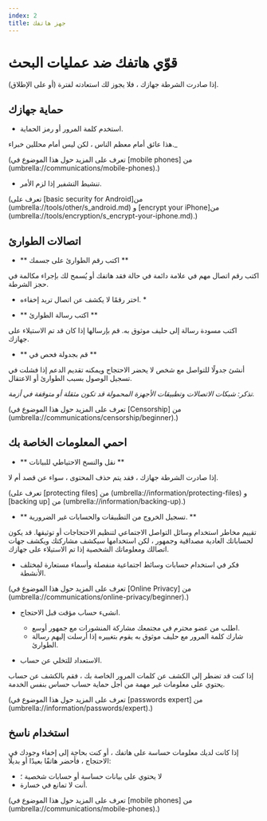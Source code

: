 ```yaml
---
index: 2
title: جهز هاتفك
---
```

# قوّي هاتفك ضد عمليات البحث

إذا صادرت الشرطة جهازك ، فلا يجوز لك استعادته لفترة (أو على الإطلاق).

## حماية جهازك

*   استخدم كلمة المرور أو رمز الحماية.

هذا عائق أمام معظم الناس ، لكن ليس أمام محللين خبراء._

(تعرف على المزيد حول هذا الموضوع في [mobile phones] من (umbrella://communications/mobile-phones).)

*   تنشيط التشفير إذا لزم الأمر.

(تعرف على [basic security for Android]من (umbrella://tools/other/s_android.md) و [encrypt your iPhone]من (umbrella://tools/encryption/s_encrypt-your-iphone.md).)

## اتصالات الطوارئ

*   ** اكتب رقم الطوارئ على جسمك **

اكتب رقم اتصال مهم في علامة دائمة في حالة فقد هاتفك أو يُسمح لك بإجراء مكالمة في حجز الشرطة.

* اختر رقمًا لا يكشف عن اتصال تريد إخفاءه. *

*   ** اكتب رسالة الطوارئ **

اكتب مسودة رسالة إلى حليف موثوق به. قم بإرسالها إذا كان قد تم الاستيلاء على جهازك.

*   ** قم بجدولة فحص في **

أنشئ جدولًا للتواصل مع شخص لا يحضر الاحتجاج ويمكنه تقديم الدعم إذا فشلت في تسجيل الوصول بسبب الطوارئ أو الاعتقال.

_تذكر: شبكات الاتصالات وتطبيقات الأجهزة المحمولة قد تكون مثقلة أو متوقفة في أزمة._

(تعرف على المزيد حول هذا الموضوع في [Censorship] من (umbrella://communications/censorship/beginner).)

## احمي المعلومات الخاصة بك

*   ** نقل والنسخ الاحتياطي للبيانات **

إذا صادرت الشرطة جهازك ، فقد يتم حذف المحتوى ، سواء عن قصد أم لا.

(تعرف على [protecting files] من (umbrella://information/protecting-files) و [backing up] من (umbrella://information/backing-up).) 

*   ** تسجيل الخروج من التطبيقات والحسابات غير الضرورية. **

تقييم مخاطر استخدام وسائل التواصل الاجتماعي لتنظيم الاحتجاجات أو توثيقها. قد يكون لحساباتك العادية مصداقية وجمهور ، لكن استخدامها سيكشف مشاركتك ويكشف جهات اتصالك ومعلوماتك الشخصية إذا تم الاستيلاء على جهازك.

*   فكر في استخدام حسابات وسائط اجتماعية منفصلة وأسماء مستعارة لمختلف الأنشطة.

(تعرف على المزيد حول هذا الموضوع في  [Online Privacy] من (umbrella://communications/online-privacy/beginner).)

*   انشىء حساب مؤقت قبل الاحتجاج.

    *   اطلب من عضو محترم في مجتمعك مشاركة المنشورات مع جمهور أوسع.
    *   شارك كلمة المرور مع حليف موثوق به يقوم بتغييره إذا أرسلت إليهم رسالة الطوارئ.

*   الاستعداد للتخلي عن حساب.

إذا كنت قد تضطر إلى الكشف عن كلمات المرور الخاصة بك ، فقم بالكشف عن حساب يحتوي على معلومات غير مهمة من أجل حماية حساب حساس بنفس الخدمة.

(تعرف على المزيد حول هذا الموضوع في [passwords expert] من (umbrella://information/passwords/expert).)

## استخدام ناسخ

إذا كانت لديك معلومات حساسة على هاتفك ، أو كنت بحاجة إلى إخفاء وجودك في الاحتجاج ، فأحضر هاتفًا بعيدًا أو بديلًا:

*   لا يحتوي على بيانات حساسة أو حسابات شخصية ؛
*   أنت لا تمانع في خسارة.

(تعرف على المزيد حول هذا الموضوع في [mobile phones] من (umbrella://communications/mobile-phones).)